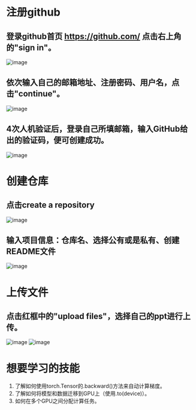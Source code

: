 ﻿# **注册github**
## **登录github首页 <https://github.com/> 点击右上角的"sign in"。**
![image](https://github.com/yulingDengDeng/yulingDataMining/assets/168276268/b771494c-aab4-4f3a-bc37-8fb4776a03e1)

## **依次输入自己的邮箱地址、注册密码、用户名，点击"continue"。**
![image](https://github.com/yulingDengDeng/yulingDataMining/assets/168276268/35e8024a-e6ea-41c7-b2c0-16a93bd03200)


## **4次人机验证后，登录自己所填邮箱，输入GitHub给出的验证码，便可创建成功。**
![image](https://github.com/yulingDengDeng/yulingDataMining/assets/168276268/fb8d942c-72b7-46e4-9622-53e45e7d9a88)

# **创建仓库**
## **点击create a repository**
![image](https://github.com/yulingDengDeng/yulingDataMining/assets/168276268/fcb10728-4985-4029-b902-91a56907b928)

## **输入项目信息：仓库名、选择公有或是私有、创建README文件**
![image](https://github.com/yulingDengDeng/yulingDataMining/assets/168276268/e1a7e301-d63a-42ed-97ae-793da98bce2a)

# **上传文件**
## **点击红框中的"upload files"，选择自己的ppt进行上传。**
![image](https://github.com/yulingDengDeng/yulingDataMining/assets/168276268/1826fad2-7a2b-473a-996e-55648943997d)
![image](https://github.com/yulingDengDeng/yulingDataMining/assets/168276268/8d0208df-a195-4c94-b0e7-c15794e729b7)

# **想要学习的技能**  
1. 了解如何使用torch.Tensor的.backward()方法来自动计算梯度。  
2. 了解如何将模型和数据迁移到GPU上（使用.to(device)）。  
3. 如何在多个GPU之间分配计算任务。

